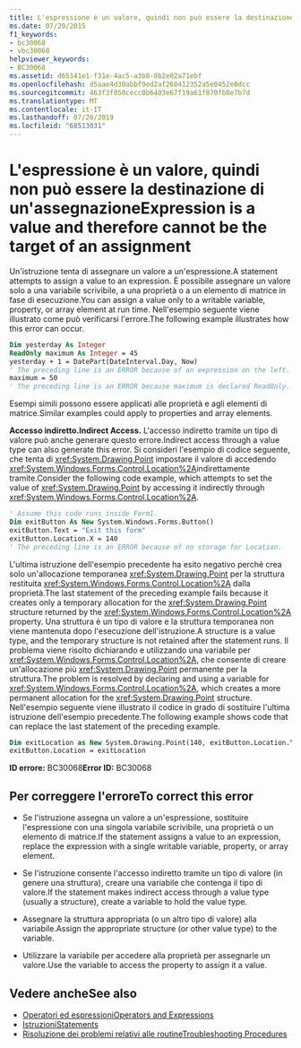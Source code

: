 ```yaml
---
title: L'espressione è un valore, quindi non può essere la destinazione di un'assegnazione
ms.date: 07/20/2015
f1_keywords:
- bc30068
- vbc30068
helpviewer_keywords:
- BC30068
ms.assetid: d65141e1-f31e-4ac5-a3b8-0b2e02a71ebf
ms.openlocfilehash: d5aae4d30abbf9ed2af260412352a5e0452e0dcc
ms.sourcegitcommit: 463f3f050cecc0b6403e67f19a61f870fb8e7b7d
ms.translationtype: MT
ms.contentlocale: it-IT
ms.lasthandoff: 07/26/2019
ms.locfileid: "68513031"
---
```

# <a name="expression-is-a-value-and-therefore-cannot-be-the-target-of-an-assignment"></a><span data-ttu-id="c9876-102">L'espressione è un valore, quindi non può essere la destinazione di un'assegnazione</span><span class="sxs-lookup"><span data-stu-id="c9876-102">Expression is a value and therefore cannot be the target of an assignment</span></span>

<span data-ttu-id="c9876-103">Un'istruzione tenta di assegnare un valore a un'espressione.</span><span class="sxs-lookup"><span data-stu-id="c9876-103">A statement attempts to assign a value to an expression.</span></span> <span data-ttu-id="c9876-104">È possibile assegnare un valore solo a una variabile scrivibile, a una proprietà o a un elemento di matrice in fase di esecuzione.</span><span class="sxs-lookup"><span data-stu-id="c9876-104">You can assign a value only to a writable variable, property, or array element at run time.</span></span> <span data-ttu-id="c9876-105">Nell'esempio seguente viene illustrato come può verificarsi l'errore.</span><span class="sxs-lookup"><span data-stu-id="c9876-105">The following example illustrates how this error can occur.</span></span>

```vb
Dim yesterday As Integer
ReadOnly maximum As Integer = 45
yesterday + 1 = DatePart(DateInterval.Day, Now)
' The preceding line is an ERROR because of an expression on the left.
maximum = 50
' The preceding line is an ERROR because maximum is declared ReadOnly.
```

<span data-ttu-id="c9876-106">Esempi simili possono essere applicati alle proprietà e agli elementi di matrice.</span><span class="sxs-lookup"><span data-stu-id="c9876-106">Similar examples could apply to properties and array elements.</span></span>

<span data-ttu-id="c9876-107">**Accesso indiretto.**</span><span class="sxs-lookup"><span data-stu-id="c9876-107">**Indirect Access.**</span></span> <span data-ttu-id="c9876-108">L'accesso indiretto tramite un tipo di valore può anche generare questo errore.</span><span class="sxs-lookup"><span data-stu-id="c9876-108">Indirect access through a value type can also generate this error.</span></span> <span data-ttu-id="c9876-109">Si consideri l'esempio di codice seguente, che tenta di <xref:System.Drawing.Point> impostare il valore di accedendo <xref:System.Windows.Forms.Control.Location%2A>indirettamente tramite.</span><span class="sxs-lookup"><span data-stu-id="c9876-109">Consider the following code example, which attempts to set the value of <xref:System.Drawing.Point> by accessing it indirectly through <xref:System.Windows.Forms.Control.Location%2A>.</span></span>

```vb
' Assume this code runs inside Form1.
Dim exitButton As New System.Windows.Forms.Button()
exitButton.Text = "Exit this form"
exitButton.Location.X = 140
' The preceding line is an ERROR because of no storage for Location.
```

<span data-ttu-id="c9876-110">L'ultima istruzione dell'esempio precedente ha esito negativo perché crea solo un'allocazione temporanea <xref:System.Drawing.Point> per la struttura restituita <xref:System.Windows.Forms.Control.Location%2A> dalla proprietà.</span><span class="sxs-lookup"><span data-stu-id="c9876-110">The last statement of the preceding example fails because it creates only a temporary allocation for the <xref:System.Drawing.Point> structure returned by the <xref:System.Windows.Forms.Control.Location%2A> property.</span></span> <span data-ttu-id="c9876-111">Una struttura è un tipo di valore e la struttura temporanea non viene mantenuta dopo l'esecuzione dell'istruzione.</span><span class="sxs-lookup"><span data-stu-id="c9876-111">A structure is a value type, and the temporary structure is not retained after the statement runs.</span></span> <span data-ttu-id="c9876-112">Il problema viene risolto dichiarando e utilizzando una variabile per <xref:System.Windows.Forms.Control.Location%2A>, che consente di creare un'allocazione più <xref:System.Drawing.Point> permanente per la struttura.</span><span class="sxs-lookup"><span data-stu-id="c9876-112">The problem is resolved by declaring and using a variable for <xref:System.Windows.Forms.Control.Location%2A>, which creates a more permanent allocation for the <xref:System.Drawing.Point> structure.</span></span> <span data-ttu-id="c9876-113">Nell'esempio seguente viene illustrato il codice in grado di sostituire l'ultima istruzione dell'esempio precedente.</span><span class="sxs-lookup"><span data-stu-id="c9876-113">The following example shows code that can replace the last statement of the preceding example.</span></span>

```vb
Dim exitLocation as New System.Drawing.Point(140, exitButton.Location.Y)
exitButton.Location = exitLocation
```

<span data-ttu-id="c9876-114">**ID errore:** BC30068</span><span class="sxs-lookup"><span data-stu-id="c9876-114">**Error ID:** BC30068</span></span>

## <a name="to-correct-this-error"></a><span data-ttu-id="c9876-115">Per correggere l'errore</span><span class="sxs-lookup"><span data-stu-id="c9876-115">To correct this error</span></span>

- <span data-ttu-id="c9876-116">Se l'istruzione assegna un valore a un'espressione, sostituire l'espressione con una singola variabile scrivibile, una proprietà o un elemento di matrice.</span><span class="sxs-lookup"><span data-stu-id="c9876-116">If the statement assigns a value to an expression, replace the expression with a single writable variable, property, or array element.</span></span>

- <span data-ttu-id="c9876-117">Se l'istruzione consente l'accesso indiretto tramite un tipo di valore (in genere una struttura), creare una variabile che contenga il tipo di valore.</span><span class="sxs-lookup"><span data-stu-id="c9876-117">If the statement makes indirect access through a value type (usually a structure), create a variable to hold the value type.</span></span>

- <span data-ttu-id="c9876-118">Assegnare la struttura appropriata (o un altro tipo di valore) alla variabile.</span><span class="sxs-lookup"><span data-stu-id="c9876-118">Assign the appropriate structure (or other value type) to the variable.</span></span>

- <span data-ttu-id="c9876-119">Utilizzare la variabile per accedere alla proprietà per assegnarle un valore.</span><span class="sxs-lookup"><span data-stu-id="c9876-119">Use the variable to access the property to assign it a value.</span></span>

## <a name="see-also"></a><span data-ttu-id="c9876-120">Vedere anche</span><span class="sxs-lookup"><span data-stu-id="c9876-120">See also</span></span>

- [<span data-ttu-id="c9876-121">Operatori ed espressioni</span><span class="sxs-lookup"><span data-stu-id="c9876-121">Operators and Expressions</span></span>](../../../visual-basic/programming-guide/language-features/operators-and-expressions/index.md)
- [<span data-ttu-id="c9876-122">Istruzioni</span><span class="sxs-lookup"><span data-stu-id="c9876-122">Statements</span></span>](../../../visual-basic/programming-guide/language-features/statements.md)
- [<span data-ttu-id="c9876-123">Risoluzione dei problemi relativi alle routine</span><span class="sxs-lookup"><span data-stu-id="c9876-123">Troubleshooting Procedures</span></span>](../../../visual-basic/programming-guide/language-features/procedures/troubleshooting-procedures.md)
